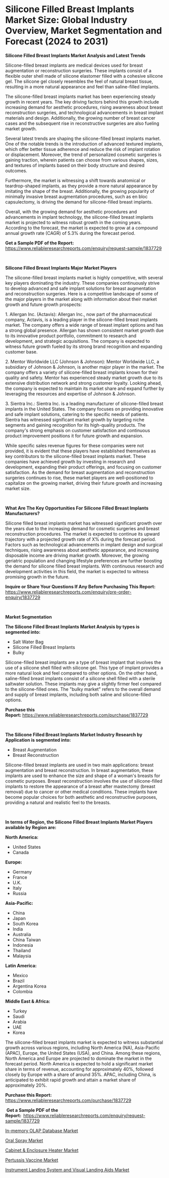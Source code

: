 <p><h1>Silicone Filled Breast Implants Market Size: Global Industry Overview, Market Segmentation and Forecast (2024 to 2031)</h1></p><p><strong>Silicone Filled Breast Implants Market Analysis and Latest Trends</strong></p>
<p><p>Silicone-filled breast implants are medical devices used for breast augmentation or reconstruction surgeries. These implants consist of a flexible outer shell made of silicone elastomer filled with a cohesive silicone gel. The silicone gel closely resembles the feel of natural breast tissue, resulting in a more natural appearance and feel than saline-filled implants.</p><p>The silicone-filled breast implants market has been experiencing steady growth in recent years. The key driving factors behind this growth include increasing demand for aesthetic procedures, rising awareness about breast reconstruction surgeries, and technological advancements in breast implant materials and design. Additionally, the growing number of breast cancer cases and the subsequent rise in reconstructive surgeries are also fueling market growth.</p><p>Several latest trends are shaping the silicone-filled breast implants market. One of the notable trends is the introduction of advanced textured implants, which offer better tissue adherence and reduce the risk of implant rotation or displacement. Moreover, the trend of personalized cosmetic surgeries is gaining traction, wherein patients can choose from various shapes, sizes, and textures of implants based on their body structure and desired outcomes.</p><p>Furthermore, the market is witnessing a shift towards anatomical or teardrop-shaped implants, as they provide a more natural appearance by imitating the shape of the breast. Additionally, the growing popularity of minimally invasive breast augmentation procedures, such as en bloc capsulectomy, is driving the demand for silicone-filled breast implants.</p><p>Overall, with the growing demand for aesthetic procedures and advancements in implant technology, the silicone-filled breast implants market is projected to witness robust growth in the coming years. According to the forecast, the market is expected to grow at a compound annual growth rate (CAGR) of 5.3% during the forecast period.</p></p>
<p><strong>Get a Sample PDF of the Report:&nbsp;</strong> <a href="https://www.reliableresearchreports.com/enquiry/request-sample/1837729">https://www.reliableresearchreports.com/enquiry/request-sample/1837729</a></p>
<p>&nbsp;</p>
<p><strong>Silicone Filled Breast Implants Major Market Players</strong></p>
<p><p>The silicone-filled breast implants market is highly competitive, with several key players dominating the industry. These companies continuously strive to develop advanced and safe implant solutions for breast augmentation and reconstruction surgeries. Here is a competitive landscape of some of the major players in the market along with information about their market growth and future growth prospects:</p><p>1. Allergan Inc. (Actavis): Allergan Inc., now part of the pharmaceutical company, Actavis, is a leading player in the silicone-filled breast implants market. The company offers a wide range of breast implant options and has a strong global presence. Allergan has shown consistent market growth due to its innovative product portfolio, commitment to research and development, and strategic acquisitions. The company is expected to witness future growth fueled by its strong brand recognition and expanding customer base.</p><p>2. Mentor Worldwide LLC (Johnson & Johnson): Mentor Worldwide LLC, a subsidiary of Johnson & Johnson, is another major player in the market. The company offers a variety of silicone-filled breast implants known for their quality and safety. Mentor has experienced steady market growth due to its extensive distribution network and strong customer loyalty. Looking ahead, the company is expected to maintain its market share and expand further by leveraging the resources and expertise of Johnson & Johnson.</p><p>3. Sientra Inc.: Sientra Inc. is a leading manufacturer of silicone-filled breast implants in the United States. The company focuses on providing innovative and safe implant solutions, catering to the specific needs of patients. Sientra has witnessed significant market growth by targeting niche segments and gaining recognition for its high-quality products. The company's strong emphasis on customer satisfaction and continuous product improvement positions it for future growth and expansion.</p><p>While specific sales revenue figures for these companies were not provided, it is evident that these players have established themselves as key contributors to the silicone-filled breast implants market. These companies have achieved growth by investing in research and development, expanding their product offerings, and focusing on customer satisfaction. As the demand for breast augmentation and reconstruction surgeries continues to rise, these market players are well-positioned to capitalize on the growing market, driving their future growth and increasing market size.</p></p>
<p>&nbsp;</p>
<p><strong>What Are The Key Opportunities For Silicone Filled Breast Implants Manufacturers?</strong></p>
<p><p>Silicone filled breast implants market has witnessed significant growth over the years due to the increasing demand for cosmetic surgeries and breast reconstruction procedures. The market is expected to continue its upward trajectory with a projected growth rate of X% during the forecast period. Factors such as technological advancements in implant design and surgical techniques, rising awareness about aesthetic appearance, and increasing disposable income are driving market growth. Moreover, the growing geriatric population and changing lifestyle preferences are further boosting the demand for silicone filled breast implants. With continuous research and development activities in this field, the market is expected to witness promising growth in the future.</p></p>
<p><strong>Inquire or Share Your Questions If Any Before Purchasing This Report:</strong> <a href="https://www.reliableresearchreports.com/enquiry/pre-order-enquiry/1837729">https://www.reliableresearchreports.com/enquiry/pre-order-enquiry/1837729</a></p>
<p>&nbsp;</p>
<p><strong>Market Segmentation</strong></p>
<p><strong>The Silicone Filled Breast Implants Market Analysis by types is segmented into:</strong></p>
<p><ul><li>Salt Water Bag</li><li>Silicone Filled Breast Implants</li><li>Bulky</li></ul></p>
<p><p>Silicone-filled breast implants are a type of breast implant that involves the use of a silicone shell filled with silicone gel. This type of implant provides a more natural look and feel compared to other options. On the other hand, saline-filled breast implants consist of a silicone shell filled with a sterile saltwater solution. These implants may give a slightly firmer feel compared to the silicone-filled ones. The "bulky market" refers to the overall demand and supply of breast implants, including both saline and silicone-filled options.</p></p>
<p><strong>Purchase this Report:&nbsp;</strong><a href="https://www.reliableresearchreports.com/purchase/1837729">https://www.reliableresearchreports.com/purchase/1837729</a></p>
<p>&nbsp;</p>
<p><strong>The Silicone Filled Breast Implants Market Industry Research by Application is segmented into:</strong></p>
<p><ul><li>Breast Augmentation</li><li>Breast Reconstruction</li></ul></p>
<p><p>Silicone-filled breast implants are used in two main applications: breast augmentation and breast reconstruction. In breast augmentation, these implants are used to enhance the size and shape of a woman's breasts for cosmetic purposes. Breast reconstruction involves the use of silicone-filled implants to restore the appearance of a breast after mastectomy (breast removal) due to cancer or other medical conditions. These implants have become popular choices for both aesthetic and reconstructive purposes, providing a natural and realistic feel to the breasts.</p></p>
<p>&nbsp;</p>
<p><strong>In terms of Region, the Silicone Filled Breast Implants Market Players available by Region are:</strong></p>
<p>
    <p> <strong> North America: </strong>
        <ul>
            <li>United States</li>
            <li>Canada</li>
        </ul>
        </p> 
    <p> <strong> Europe: </strong>
        <ul>
            <li>Germany</li>
            <li>France</li>
            <li>U.K.</li>
            <li>Italy</li>
            <li>Russia</li>
        </ul>
        </p> 
    <p> <strong> Asia-Pacific: </strong>
        <ul>
            <li>China</li>
            <li>Japan</li>
            <li>South Korea</li>
            <li>India</li>
            <li>Australia</li>
            <li>China Taiwan</li>
            <li>Indonesia</li>
            <li>Thailand</li>
            <li>Malaysia</li>
        </ul>
        </p> 
    <p> <strong> Latin America: </strong>
        <ul>
            <li>Mexico</li>
            <li>Brazil</li>
            <li>Argentina Korea</li>
            <li>Colombia</li>
        </ul>
        </p> 
    <p> <strong> Middle East & Africa: </strong>
        <ul>
            <li>Turkey</li>
            <li>Saudi</li>
            <li>Arabia</li>
            <li>UAE</li>
            <li>Korea</li>
        </ul>
    </p>
    </p>
<p><p>The silicone-filled breast implants market is expected to witness substantial growth across various regions, including North America (NA), Asia-Pacific (APAC), Europe, the United States (USA), and China. Among these regions, North America and Europe are projected to dominate the market in the forecast period. North America is expected to hold a significant market share in terms of revenue, accounting for approximately 40%, followed closely by Europe with a share of around 35%. APAC, including China, is anticipated to exhibit rapid growth and attain a market share of approximately 20%.</p></p>
<p><strong>Purchase this Report: </strong><a href="https://www.reliableresearchreports.com/purchase/1837729">https://www.reliableresearchreports.com/purchase/1837729</a></p>
<p>&nbsp;<strong>Get a Sample PDF of the Report:&nbsp;&nbsp;</strong><a href="https://www.reliableresearchreports.com/enquiry/request-sample/1837729">https://www.reliableresearchreports.com/enquiry/request-sample/1837729</a></p>
<p><strong></strong></p>
<p><p><a href="https://www.linkedin.com/pulse/in-memory-olap-database-market-furnish-information-size-share-mttgc?trackingId=RJLy%2FdFHT5aUDAe%2BePpvig%3D%3D">In-memory OLAP Database Market</a></p><p><a href="https://github.com/khayangel/Market-Research-Report-List-1/blob/main/oral-spray-market.md">Oral Spray Market</a></p><p><a href="https://medium.com/@hannahrivera83/cabinet-amp-enclosure-heater-market-analysis-its-cagr-market-segmentation-and-global-industry-62e271103d7f">Cabinet & Enclosure Heater Market</a></p><p><a href="https://github.com/elizabethdagraca/Market-Research-Report-List-1/blob/main/pertussis-vaccine-market.md">Pertussis Vaccine Market</a></p><p><a href="https://www.linkedin.com/pulse/global-instrument-landing-system-visual-aids-market-types-yjfmc?trackingId=kV%2BgaYpRRr29BDEnrQZN%2BQ%3D%3D">Instrument Landing System and Visual Landing Aids Market</a></p></p>